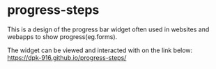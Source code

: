# progress-steps
This is a design of the progress bar widget often used in websites and webapps to show progress(eg.forms).

The widget can be viewed and interacted with on the link below:
https://dpk-916.github.io/progress-steps/

